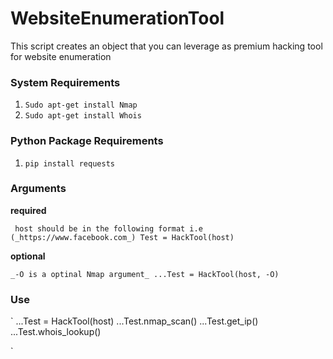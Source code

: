 # WebsiteEnumerationTool
This script creates an object that you can leverage as premium hacking tool for website enumeration
### System Requirements
  1. `Sudo apt-get install Nmap`
  2. `Sudo apt-get install Whois`
  
### Python Package Requirements
   1. `pip install requests`
   
 
### Arguments

__required__

`
host should be in the following format i.e (_https://www.facebook.com_)
Test = HackTool(host)`

__optional__

`
_-O is a optinal Nmap argument_
...Test = HackTool(host, -O)
`
### Use
`
  ...Test = HackTool(host)
  ...Test.nmap_scan()
  ...Test.get_ip()
  ...Test.whois_lookup()

`




  
